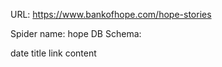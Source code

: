 URL: https://www.bankofhope.com/hope-stories

Spider name: hope
DB Schema:

date
title
link
content
